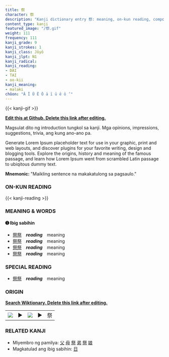 ```yaml
---
title: 祭
character: 祭
description: "Kanji dictionary entry 祭: meaning, on-kun reading, compounds, origin, related kanji"
content_type: kanji
featured_image: "/祭.gif"
weight: 111
frequency: 111
kanji_grade: 9
kanji_strokes: 1
kanji_class: Jōyō
kanji_jlpt: N1
kanji_radical: 
kanji_reading: 
- DAI
- TAI
- oo-kii
kanji_meaning:
- malaki
chōon: "Ā Ī Ū Ē Ō ā ī ū ē ō ’"
---
```

[//]: # (Don't edit the line below. Kanji animated GIF code is automatically generated.)
{{< kanji-gif >}}

[//]: # (Edit below this line.)

**[Edit this at Github. Delete this link after editing.](https://github.com/tim0g/tim/tree/main/content/kanji/祭/index.md)**

Magsulat dito ng introduction tungkol sa kanji. Mga opinions, impressions, suggestions, trivia, ang kung ano-ano pa.

Generate Lorem Ipsum placeholder text for use in your graphic, print and web layouts, and discover plugins for your favorite writing, design and blogging tools. Explore the origins, history and meaning of the famous passage, and learn how Lorem Ipsum went from scrambled Latin passage to ubiqitous dummy text.
 
**Mnemonic:** "Maikling sentence na makakatulong sa pagsaulo."

### ON-KUN READING

[//]: # (Don't edit the line below. ON-KUN READING code is automatically generated.)
{{< kanji-reading >}}

### MEANING & WORDS

#### ➊ **Ibig sabihin**
  - [祭](../祭)[祭](../祭)　***reading***　meaning
  - [祭](../祭)[祭](../祭)　***reading***　meaning
  - [祭](../祭)[祭](../祭)　***reading***　meaning
  - [祭](../祭)[祭](../祭)　***reading***　meaning

### SPECIAL READING
  - [祭](../祭)[祭](../祭)　***reading***　meaning

### ORIGIN

**[Search Wiktionary. Delete this link after editing.](https://wiktionary.org/wiki/祭)**
<table class="kanji-table"><tr><td>
<img src="60px-祭-bronze.svg.png">
</td><td>▶</td><td>
<img src="60px-祭-oracle.svg.png">
</td><td>▶</td>
<td class="kanji-origin">祭</td>
</tr></table>

### RELATED KANJI
- Miyembro ng pamilya: [父](../父) [母](../母) [祭](../祭) [弟](../弟) [祭](../祭) [娘](../娘)
- Magkatulad ang ibig sabihin: [日](../日)
